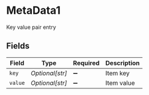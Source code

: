 # MetaData1

Key value pair entry


## Fields

| Field              | Type               | Required           | Description        |
| ------------------ | ------------------ | ------------------ | ------------------ |
| `key`              | *Optional[str]*    | :heavy_minus_sign: | Item key           |
| `value`            | *Optional[str]*    | :heavy_minus_sign: | Item value         |